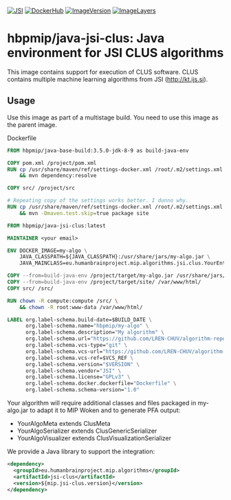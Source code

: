 [![JSI](https://img.shields.io/badge/JSI-KT-AF4C64.svg)](http://kt.ijs.si/)
[![DockerHub](https://img.shields.io/badge/docker-hbpmip%2Fjava--jsi--clus-008bb8.svg)](https://hub.docker.com/r/hbpmip/java-jsi-clus/)
[![ImageVersion](https://images.microbadger.com/badges/version/hbpmip/java-jsi-clus.svg)](https://hub.docker.com/r/hbpmip/java-jsi-clus/tags "hbpmip/java-jsi-clus image tags")
[![ImageLayers](https://images.microbadger.com/badges/image/hbpmip/java-jsi-clus.svg)](https://microbadger.com/#/images/hbpmip/java-jsi-clus "hbpmip/java-jsi-clus on microbadger")

# hbpmip/java-jsi-clus: Java environment for JSI CLUS algorithms

This image contains support for execution of CLUS software. CLUS contains multiple machine learning algorithms from JSI (http://kt.ijs.si).

## Usage

Use this image as part of a multistage build. You need to use this image as the parent image.

Dockerfile
```dockerfile
FROM hbpmip/java-base-build:3.5.0-jdk-8-9 as build-java-env

COPY pom.xml /project/pom.xml
RUN cp /usr/share/maven/ref/settings-docker.xml /root/.m2/settings.xml \
    && mvn dependency:resolve

COPY src/ /project/src

# Repeating copy of the settings works better. I dunno why.
RUN cp /usr/share/maven/ref/settings-docker.xml /root/.m2/settings.xml \
    && mvn -Dmaven.test.skip=true package site

FROM hbpmip/java-jsi-clus:latest

MAINTAINER <your email>

ENV DOCKER_IMAGE=my-algo \
    JAVA_CLASSPATH=${JAVA_CLASSPATH}:/usr/share/jars/my-algo.jar \
    JAVA_MAINCLASS=eu.humanbrainproject.mip.algorithms.jsi.clus.YourEntrypoint

COPY --from=build-java-env /project/target/my-algo.jar /usr/share/jars/my-algo.jar
COPY --from=build-java-env /project/target/site/ /var/www/html/
COPY src/ /src/

RUN chown -R compute:compute /src/ \
    && chown -R root:www-data /var/www/html/

LABEL org.label-schema.build-date=$BUILD_DATE \
      org.label-schema.name="hbpmip/my-algo" \
      org.label-schema.description="My algorithm" \
      org.label-schema.url="https://github.com/LREN-CHUV/algorithm-repository" \
      org.label-schema.vcs-type="git" \
      org.label-schema.vcs-url="https://github.com/LREN-CHUV/algorithm-repository.git" \
      org.label-schema.vcs-ref=$VCS_REF \
      org.label-schema.version="$VERSION" \
      org.label-schema.vendor="JSI" \
      org.label-schema.license="GPLv3" \
      org.label-schema.docker.dockerfile="Dockerfile" \
      org.label-schema.schema-version="1.0"
```

Your algorithm will require additional classes and files packaged in my-algo.jar to adapt it to MIP Woken and to generate PFA output:

* YourAlgoMeta extends ClusMeta
* YourAlgoSerializer extends ClusGenericSerializer<ClusModel>
* YourAlgoVisualizer extends ClusVisualizationSerializer<ClusModel>

We provide a Java library to support the integration:

```xml
<dependency>
  <groupId>eu.humanbrainproject.mip.algorithms</groupId>
  <artifactId>jsi-clus</artifactId>
  <version>${mip.jsi-clus.version}</version>
</dependency>
```

